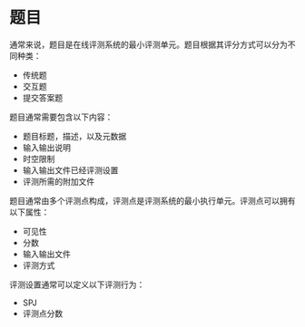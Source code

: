 # 题目

通常来说，题目是在线评测系统的最小评测单元。题目根据其评分方式可以分为不同种类：

- 传统题
- 交互题
- 提交答案题

题目通常需要包含以下内容：

- 题目标题，描述，以及元数据
- 输入输出说明
- 时空限制
- 输入输出文件已经评测设置
- 评测所需的附加文件

题目通常由多个评测点构成，评测点是评测系统的最小执行单元。评测点可以拥有以下属性：

- 可见性
- 分数
- 输入输出文件
- 评测方式

评测设置通常可以定义以下评测行为：

- SPJ
- 评测点分数

